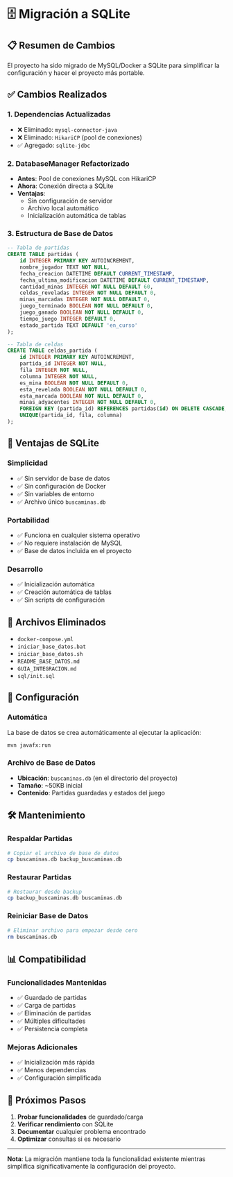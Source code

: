 # 🗄️ Migración a SQLite

## 📋 Resumen de Cambios

El proyecto ha sido migrado de MySQL/Docker a SQLite para simplificar la configuración y hacer el proyecto más portable.

## ✅ Cambios Realizados

### 1. **Dependencias Actualizadas**
- ❌ Eliminado: `mysql-connector-java`
- ❌ Eliminado: `HikariCP` (pool de conexiones)
- ✅ Agregado: `sqlite-jdbc`

### 2. **DatabaseManager Refactorizado**
- **Antes**: Pool de conexiones MySQL con HikariCP
- **Ahora**: Conexión directa a SQLite
- **Ventajas**: 
  - Sin configuración de servidor
  - Archivo local automático
  - Inicialización automática de tablas

### 3. **Estructura de Base de Datos**
```sql
-- Tabla de partidas
CREATE TABLE partidas (
    id INTEGER PRIMARY KEY AUTOINCREMENT,
    nombre_jugador TEXT NOT NULL,
    fecha_creacion DATETIME DEFAULT CURRENT_TIMESTAMP,
    fecha_ultima_modificacion DATETIME DEFAULT CURRENT_TIMESTAMP,
    cantidad_minas INTEGER NOT NULL DEFAULT 60,
    celdas_reveladas INTEGER NOT NULL DEFAULT 0,
    minas_marcadas INTEGER NOT NULL DEFAULT 0,
    juego_terminado BOOLEAN NOT NULL DEFAULT 0,
    juego_ganado BOOLEAN NOT NULL DEFAULT 0,
    tiempo_juego INTEGER DEFAULT 0,
    estado_partida TEXT DEFAULT 'en_curso'
);

-- Tabla de celdas
CREATE TABLE celdas_partida (
    id INTEGER PRIMARY KEY AUTOINCREMENT,
    partida_id INTEGER NOT NULL,
    fila INTEGER NOT NULL,
    columna INTEGER NOT NULL,
    es_mina BOOLEAN NOT NULL DEFAULT 0,
    esta_revelada BOOLEAN NOT NULL DEFAULT 0,
    esta_marcada BOOLEAN NOT NULL DEFAULT 0,
    minas_adyacentes INTEGER NOT NULL DEFAULT 0,
    FOREIGN KEY (partida_id) REFERENCES partidas(id) ON DELETE CASCADE,
    UNIQUE(partida_id, fila, columna)
);
```

## 🚀 Ventajas de SQLite

### **Simplicidad**
- ✅ Sin servidor de base de datos
- ✅ Sin configuración de Docker
- ✅ Sin variables de entorno
- ✅ Archivo único `buscaminas.db`

### **Portabilidad**
- ✅ Funciona en cualquier sistema operativo
- ✅ No requiere instalación de MySQL
- ✅ Base de datos incluida en el proyecto

### **Desarrollo**
- ✅ Inicialización automática
- ✅ Creación automática de tablas
- ✅ Sin scripts de configuración

## 📁 Archivos Eliminados

- `docker-compose.yml`
- `iniciar_base_datos.bat`
- `iniciar_base_datos.sh`
- `README_BASE_DATOS.md`
- `GUIA_INTEGRACION.md`
- `sql/init.sql`

## 🔧 Configuración

### **Automática**
La base de datos se crea automáticamente al ejecutar la aplicación:
```bash
mvn javafx:run
```

### **Archivo de Base de Datos**
- **Ubicación**: `buscaminas.db` (en el directorio del proyecto)
- **Tamaño**: ~50KB inicial
- **Contenido**: Partidas guardadas y estados del juego

## 🛠️ Mantenimiento

### **Respaldar Partidas**
```bash
# Copiar el archivo de base de datos
cp buscaminas.db backup_buscaminas.db
```

### **Restaurar Partidas**
```bash
# Restaurar desde backup
cp backup_buscaminas.db buscaminas.db
```

### **Reiniciar Base de Datos**
```bash
# Eliminar archivo para empezar desde cero
rm buscaminas.db
```

## 📊 Compatibilidad

### **Funcionalidades Mantenidas**
- ✅ Guardado de partidas
- ✅ Carga de partidas
- ✅ Eliminación de partidas
- ✅ Múltiples dificultades
- ✅ Persistencia completa

### **Mejoras Adicionales**
- ✅ Inicialización más rápida
- ✅ Menos dependencias
- ✅ Configuración simplificada

## 🎯 Próximos Pasos

1. **Probar funcionalidades** de guardado/carga
2. **Verificar rendimiento** con SQLite
3. **Documentar** cualquier problema encontrado
4. **Optimizar** consultas si es necesario

---

**Nota**: La migración mantiene toda la funcionalidad existente mientras simplifica significativamente la configuración del proyecto.

